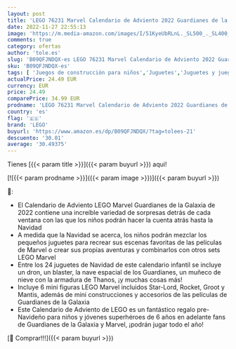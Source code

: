 ```yaml
---
layout: post
title: 'LEGO 76231 Marvel Calendario de Adviento 2022 Guardianes de la Galaxia  Juguetes de Navidad  Groot  Rocket  Nave Espacial y Mini Figuras Superhéroes'
date: 2022-11-27 22:55:13
image: 'https://m.media-amazon.com/images/I/51KyeUbRLnL._SL500_._SL400_.jpg'
comments: true
category: ofertas
author: 'tole.es'
slug: 'B09QFJNDQX-es LEGO 76231 Marvel Calendario de Adviento 2022 Guardianes...'
sku: 'B09QFJNDQX-es'
tags: [ 'Juegos de construcción para niños','Juguetes','Juguetes y juegos','Sets de construcción','adviento','lego','navidad','🇪🇸', ]
actualPrice: 24.49 EUR
currency: EUR
price: 24.49
comparePrice: 34.99 EUR
prodname: 'LEGO 76231 Marvel Calendario de Adviento 2022 Guardianes de la Galaxia  Juguetes de Navidad  Groot  Rocket  Nave Espacial y Mini Figuras Superhéroes'
country: 'es'
flag: '🇪🇸'
brand: 'LEGO'
buyurl: 'https://www.amazon.es/dp/B09QFJNDQX/?tag=tolees-21'
descuento: '30.01'
average: '30.49375'
---
```


Tienes [{{< param title >}}]({{< param buyurl >}}) aqui!

[![{{< param prodname >}}]({{< param image >}})]({{< param buyurl >}})

🔎:

- El Calendario de Adviento LEGO Marvel Guardianes de la Galaxia de 2022 contiene una increíble variedad de sorpresas detrás de cada ventana con las que los niños podrán hacer la cuenta atrás hasta la Navidad
- A medida que la Navidad se acerca, los niños podrán mezclar los pequeños juguetes para recrear sus escenas favoritas de las películas de Marvel o crear sus propias aventuras y combinarlos con otros sets LEGO Marvel
- Entre los 24 juguetes de Navidad de este calendario infantil se incluye un dron, un blaster, la nave espacial de los Guardianes, un muñeco de nieve con la armadura de Thanos, ¡y muchas cosas más!
- Incluye 6 mini figuras LEGO Marvel incluidos Star-Lord, Rocket, Groot y Mantis, además de mini construcciones y accesorios de las películas de Guardianes de la Galaxia
- Este Calendario de Adviento de LEGO es un fantástico regalo pre-Navideño para niños y jóvenes superhéroes de 6 años en adelante fans de Guardianes de la Galaxia y Marvel, ¡podrán jugar todo el año!

[🛒 Comprar!!!]({{< param buyurl >}})
